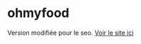 # ohmyfood

Version modifiée pour le seo. [Voir le site ici](https://maxlefou.github.io/FergeauJulienMaxime_4_042022/)
